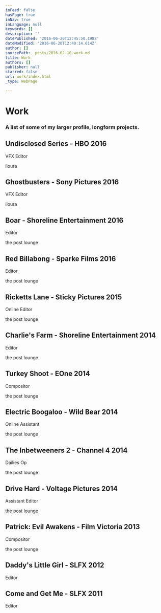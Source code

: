 ```yaml
---
inFeed: false
hasPage: true
inNav: true
inLanguage: null
keywords: []
description: ''
datePublished: '2016-06-20T12:45:50.198Z'
dateModified: '2016-06-20T12:40:14.614Z'
author: []
sourcePath: _posts/2016-02-10-work.md
title: Work
authors: []
publisher: null
starred: false
url: work/index.html
_type: WebPage

---
```

# Work

### A list of some of my larger profile, longform projects.

## Undisclosed Series - HBO 2016

VFX Editor

iloura

## Ghostbusters - Sony Pictures 2016

VFX Editor

iloura

## Boar - Shoreline Entertainment 2016

Editor

the post lounge

## Red Billabong - Sparke Films 2016

Editor

the post lounge

## Ricketts Lane - Sticky Pictures 2015

Online Editor

the post lounge

## Charlie's Farm - Shoreline Entertainment 2014

Editor

the post lounge

## Turkey Shoot - EOne 2014

Compositor

the post lounge

## Electric Boogaloo - Wild Bear 2014

Online Assistant

the post lounge

## The Inbetweeners 2 - Channel 4 2014

Dailies Op

the post lounge

## Drive Hard - Voltage Pictures 2014

Assistant Editor

the post lounge

## Patrick: Evil Awakens - Film Victoria 2013

Compositor

the post lounge

## Daddy's Little Girl - SLFX 2012

Editor

## Come and Get Me - SLFX 2011

Editor